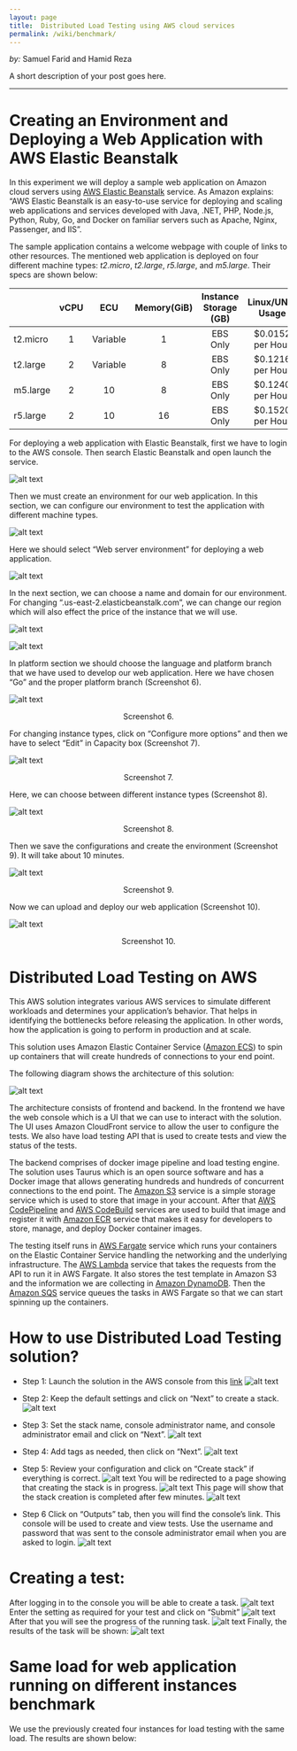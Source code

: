 ```yaml
---
layout: page
title:  Distributed Load Testing using AWS cloud services
permalink: /wiki/benchmark/
---
```


*by:* Samuel Farid and Hamid Reza


A short description of your post goes here.

---
# Creating an Environment and Deploying a Web Application with AWS Elastic Beanstalk

In this experiment we will deploy a sample web application on Amazon cloud servers using [AWS Elastic Beanstalk](https://aws.amazon.com/elasticbeanstalk/) service. As Amazon explains: “AWS Elastic Beanstalk is an easy-to-use service for deploying and scaling web applications and services developed with Java, .NET, PHP, Node.js, Python, Ruby, Go, and Docker on familiar servers such as Apache, Nginx, Passenger, and IIS”.

The sample application contains a welcome webpage with couple of links to other resources. The mentioned web application is deployed on four different machine types: <i>t2.micro</i>, <i>t2.large</i>, <i>r5.large</i>, and <i>m5.large</i>. Their specs are shown below:
 
|        |vCPU|ECU     |Memory(GiB)|Instance Storage (GB)|Linux/UNIX Usage|
|--------|:--:|:------:|:---------:|:-------------------:|:--------------:|
|t2.micro|	1 	|Variable|1         	|EBS Only	            |$0.0152 per Hour|
|t2.large|	2	 |Variable|8          |EBS Only	            |$0.1216 per Hour|
|m5.large|	2	 |10	     |8          |EBS Only	            |$0.1240 per Hour|
|r5.large|	2	 |10	     |16         |EBS Only	            |$0.1520 per Hour|


For deploying a web application with Elastic Beanstalk, first we have to login to the AWS console. Then search Elastic Beanstalk and open launch the service.


![alt text](1.PNG "Screenshot 1")


Then we must create an environment for our web application. In this section, we can configure our environment to test the application with different machine types.
 
 
![alt text](2.PNG "Screenshot 2")


Here we should select “Web server environment” for deploying a web application.
 
 
![alt text](3.PNG "Screenshot 3")


In the next section, we can choose a name and domain for our environment. For changing “.us-east-2.elasticbeanstalk.com”, we can change our region  which will also effect the price of the instance that we will use.


![alt text](4.PNG "Screenshot 4")


![alt text](5.PNG "Screenshot 5")


In platform section we should choose the language and platform branch that we have used to develop our web application. Here we have chosen “Go” and the proper platform branch (Screenshot 6).
 
![alt text](6.PNG "Screenshot 6")
<div align="center">Screenshot 6.</div>

For changing instance types, click on “Configure more options” and then we have to select “Edit” in Capacity box (Screenshot 7).
 
![alt text](7.PNG "Screenshot 7")
<div align="center">Screenshot 7.</div>


Here, we can choose between different instance types (Screenshot 8).
 
![alt text](8.PNG "Screenshot 8")
<div align="center">Screenshot 8.</div>

Then we save the configurations and create the environment (Screenshot 9). It will take about 10 minutes.
 
![alt text](9.PNG "Screenshot 9")
<div align="center">Screenshot 9.</div>

Now we can upload and deploy our web application (Screenshot 10).
 
![alt text](10.PNG "Screenshot 10")
<div align="center">Screenshot 10.</div>


# Distributed Load Testing on AWS

This AWS solution integrates various AWS services to simulate different workloads and determines your application’s behavior. That helps in identifying the bottlenecks before releasing the application. In other words, how the application is going to perform in production and at scale.

This solution uses Amazon Elastic Container Service ([Amazon ECS](https://aws.amazon.com/ecs/)) to spin up containers that will create hundreds of connections to your end point.

The following diagram shows the architecture of this solution:


![alt text](https://d1.awsstatic.com/Solutions/Solutions%20Category%20Template%20Draft/Solution%20Architecture%20Diagrams/distributed-load-testing-on-aws-architecture.f4325edc7552df2a3977d67c491b330819e52e9f.png "AWS Distributed Load Testing architecture")

The architecture consists of frontend and backend. In the frontend we have the web console which is a UI that we can use to interact with the solution. The UI uses Amazon CloudFront service to allow the user to configure the tests. We also have load testing API that is used to create tests and view the status of the tests. 

The backend comprises of docker image pipeline and load testing engine. The solution uses Taurus which is an open source software and has a Docker image that allows generating hundreds and hundreds of concurrent connections to the end point. The [Amazon S3](https://aws.amazon.com/s3/) service is a simple storage service which is used to store that image in your account. After that [AWS CodePipeline](https://aws.amazon.com/codepipeline/) and [AWS CodeBuild](https://aws.amazon.com/codebuild/) services are used to build that image and register it with [Amazon ECR](https://aws.amazon.com/ecr/) service that makes it easy for developers to store, manage, and deploy Docker container images.

The testing itself runs in [AWS Fargate]( https://aws.amazon.com/fargate/) service which runs your containers on the Elastic Container Service handling the networking and the underlying infrastructure. The [AWS Lambda]( https://aws.amazon.com/lambda/) service that takes the requests from the API to  run it in AWS Fargate. It also stores the test template in Amazon S3 and the information we are collecting in [Amazon DynamoDB](https://aws.amazon.com/dynamodb/). Then the [Amazon SQS]( https://aws.amazon.com/sqs/) service queues the tasks in AWS Fargate so that we can start spinning up the containers.  

# How to use Distributed Load Testing solution?
- Step 1: 
Launch the solution in the AWS console from this [link]( https://aws.amazon.com/solutions/distributed-load-testing-on-aws/”)
![alt text](website.png "AWS Distributed Load Testing website")

-	Step 2:
Keep the default settings and click on “Next” to create a stack.
![alt text](step1.png "Create stack")

-	 Step 3:
Set the stack name, console administrator name, and console administrator email and click on “Next”.
![alt text](step2.png "Stack details")
-	Step 4:
Add tags as needed, then click on “Next”.
![alt text](step3.png "Stack options")
-	Step 5:
Review your configuration and click on “Create stack” if everything is correct.
![alt text](step4.png "Stack review")
You will be redirected to a page showing that creating the stack is in progress.
![alt text](step5.png "Stack create in progress")
This page will show that the stack creation is completed after few minutes.
![alt text](step6.png "Stack create complete")


-	Step 6 
Click on “Outputs” tab, then you will find the console’s link. This console will be used to create and view tests. Use the username and password that was sent to the console administrator email when you are asked to login.
![alt text](step7.png "Outputs tab")

# Creating a test:
After logging in to the console you will be able to create a task.
![alt text](step9.png "Console interface")
Enter the setting as required for your test and click on “Submit”
![alt text](step10.png "Create a load test")
After that you will see the progress of the running task.
![alt text](step11.png "Running task")
Finally, the results of the task will be shown:
![alt text](step13.png "Running task")

# Same load for web application running on different instances benchmark
We use the previously created four instances for load testing with the same load. The results are shown below:

